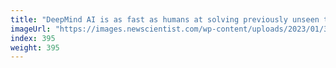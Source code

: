 ```yaml
---
title: "DeepMind AI is as fast as humans at solving previously unseen tasks"
imageUrl: "https://images.newscientist.com/wp-content/uploads/2023/01/30164818/SEI_142270253.jpg?width=600"
index: 395
weight: 395
---
```

